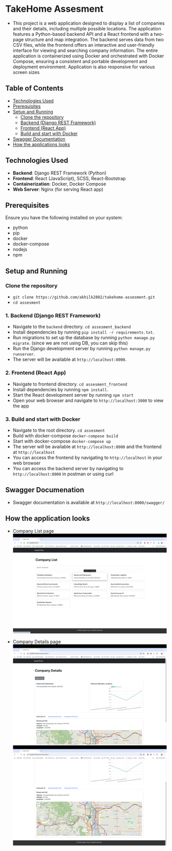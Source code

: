 # TakeHome Assesment

- This project is a web application designed to display a list of companies and their details, including multiple possible locations. The application features a Python-based backend API and a React frontend with a two-page structure and map integration. The backend serves data from two CSV files, while the frontend offers an interactive and user-friendly interface for viewing and searching company information. The entire application is containerized using Docker and orchestrated with Docker Compose, ensuring a consistent and portable development and deployment environment. Application is also responsive for various screen sizes

## Table of Contents

- [Technologies Used](#technologies-used)
- [Prerequisites](#prerequisites)
- [Setup and Running](#setup-and-running)
  - [Clone the repository](#clone-the-repository)
  - [Backend (Django REST Framework)](#1-backend-django-rest-framework)
  - [Frontend (React App)](#2-frontend-react-app)
  - [Build and start with Docker](#3-build-and-start-with-docker)
- [Swagger Documentation](#swagger-documenation)
- [How the applications looks](#how-the-applications-looks)

## Technologies Used

- **Backend**: Django REST Framework (Python)
- **Frontend**: React (JavaScript), SCSS, React-Bootstrap
- **Containerization**: Docker, Docker Compose
- **Web Server**: Nginx (for serving React app)

## Prerequisites

Ensure you have the following installed on your system:

- python
- pip
- docker
- docker-compose
- nodejs
- npm

## Setup and Running

### Clone the repository

- `git clone https://github.com/akhilk2802/takehome-assesment.git`
- `cd assesment`

### 1. Backend (Django REST Framework)

- Navigate to the `backend` directory.
  `cd assesment_backend`
- Install dependencies by running `pip install -r requirements.txt`.
- Run migrations to set up the database by running `python manage.py migrate`. (since we are not using DB, you can skip this)
- Run the Django development server by running `python manage.py runserver`.
- The server will be available at `http://localhost:8000`.

### 2. Frontend (React App)

- Navigate to frontend directory.
  `cd assesment_frontend`
- Install dependencies by running `npm install`.
- Start the React development server by running `npm start`
- Open your web browser and navigate to `http://localhost:3000` to view the app

### 3. Build and start with Docker

- Navigate to the root directory.
  `cd assesment`
- Build with docker-compose
  `docker-compose build`
- Start with docker-compose
  `docker-compose up`
- The server will be available at `http://localhost:8000` and the frontend at `http://localhost`
- You can access the frontend by navigating to `http://localhost` in your web browser
- You can access the backend server by navigating to `http://localhost:8000` in postman or using curl

## Swagger Documenation

- Swagger documentation is available at `http://localhost:8000/swagger/`

## How the application looks

- Company List page
  ![company list](./images/companyList.jpg)

- Company Details page
  ![company Details](./images//companyDetails1.jpg)
  ![company Details](./images//companyDetails2.jpg)
